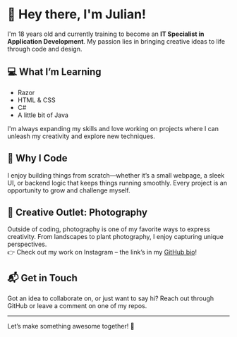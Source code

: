 # 👋 Hey there, I'm Julian!

I'm 18 years old and currently training to become an **IT Specialist in Application Development**. My passion lies in bringing creative ideas to life through code and design.

## 💻 What I’m Learning

- Razor
- HTML & CSS
- C#
- A little bit of Java

I'm always expanding my skills and love working on projects where I can unleash my creativity and explore new techniques.

## 🚀 Why I Code

I enjoy building things from scratch—whether it’s a small webpage, a sleek UI, or backend logic that keeps things running smoothly. Every project is an opportunity to grow and challenge myself.

## 📸 Creative Outlet: Photography

Outside of coding, photography is one of my favorite ways to express creativity. From landscapes to plant photography, I enjoy capturing unique perspectives.  
👉 Check out my work on Instagram – the link’s in my [GitHub bio](https://github.com/goebelj)!

## 📬 Get in Touch

Got an idea to collaborate on, or just want to say hi? Reach out through GitHub or leave a comment on one of my repos.

---

Let’s make something awesome together! 🚀
